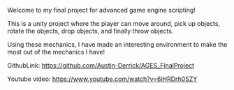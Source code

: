 Welcome to my final project for advanced game engine scripting!

This is a unity project where the player can move around, pick up objects, rotate the objects, drop objects, and finally throw objects.

Using these mechanics, I have made an interesting environment to make the most out of the mechanics I have!

GithubLink: https://github.com/Austin-Derrick/AGES_FinalProject

Youtube video: https://www.youtube.com/watch?v=6iHRDrh0SZY